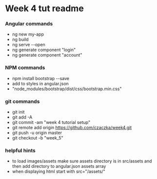 # Week 4 tut readme

### Angular commands

- ng new my-app
- ng build
- ng serve --open
- ng generate component "login"
- ng generate component "account"

### NPM commands

- npm install bootstrap --save
- add to styles in angular.json
- "node_modules/bootstrap/dist/css/bootstrap.min.css"

### git commands

- git init
- git add -A
- git commit -am "week 4 tutorial setup"
- git remote add origin https://github.com/czaczka/week4.git
- git push -u origin master
- git checkout -b "week_5"

### helpful hints

- to load images/assets make sure assets directory is in src/assets and then add directory to angular.json assets array
- when displaying html start with src="/assets/"